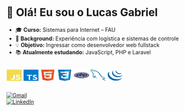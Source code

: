 # 👋 Olá! Eu sou o Lucas Gabriel

- 🎓 **Curso:** Sistemas para Internet – FAU  
- 🚛 **Background:** Experiência com logística e sistemas de controle  
- 💡 **Objetivo:** Ingressar como desenvolvedor web fullstack  
- 📚 **Atualmente estudando:** JavaScript, PHP e Laravel  

<div style="display: inline_block"><br>
  <img align="center" alt="Lucas-JS" height="30" width="40" src="https://raw.githubusercontent.com/devicons/devicon/master/icons/javascript/javascript-plain.svg">
  <img align="center" alt="Lucas-TS" height="30" width="40" src="https://raw.githubusercontent.com/devicons/devicon/master/icons/typescript/typescript-plain.svg">
  <img align="center" alt="Lucas-HTML" height="30" width="40" src="https://raw.githubusercontent.com/devicons/devicon/master/icons/html5/html5-original.svg">
  <img align="center" alt="Lucas-CSS" height="30" width="40" src="https://raw.githubusercontent.com/devicons/devicon/master/icons/css3/css3-original.svg">
  <img align="center" alt="Lucas-PHP" height="30" width="40" src="https://raw.githubusercontent.com/devicons/devicon/master/icons/php/php-original.svg">
  <img align="center" alt="Lucas-MySQL" height="30" width="40" src="https://raw.githubusercontent.com/devicons/devicon/master/icons/mysql/mysql-original.svg">
  <img align="center" alt="Lucas-jQuery" height="30" width="40" src="https://raw.githubusercontent.com/devicons/devicon/master/icons/jquery/jquery-original.svg">
</div>

## 

[![Gmail](https://img.shields.io/badge/Gmail-D14836?style=for-the-badge&logo=gmail&logoColor=white)](mailto:lucasgabrielsilvageh@gmail.com)  
[![LinkedIn](https://img.shields.io/badge/LinkedIn-0077B5?style=for-the-badge&logo=linkedin&logoColor=white)](https://www.linkedin.com/in/lucas-gabriel-16512b331/)  


